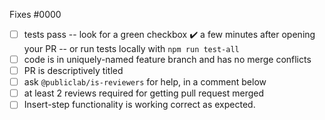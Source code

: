 <!--- (Replace `0000` with the Issue Number below) --->
Fixes #0000  


<!---Make sure these boxes are checked before your pull request (PR) is ready to be reviewed and merged. Thanks!--->

* [ ] tests pass -- look for a green checkbox ✔️ a few minutes after opening your PR -- or run tests locally with `npm run test-all`
* [ ] code is in uniquely-named feature branch and has no merge conflicts
* [ ] PR is descriptively titled
* [ ] ask `@publiclab/is-reviewers` for help, in a comment below 
* [ ] at least 2 reviews required for getting pull request merged
* [ ] Insert-step functionality is working correct as expected.
<!--- We're happy to help you get this ready -- don't be afraid to ask for help, and **don't be discouraged** if your tests fail at first!--->

<!---If tests do fail, click on the red `X` to learn why by reading the logs.--->

<!---Please be sure you've reviewed our contribution guidelines at https://publiclab.org/contributing-to-public-lab-software--->
<!---Please make sure to get at least two reviews before asking for merging the PR as that would make the PR more reliable on our part
Thanks!--->
